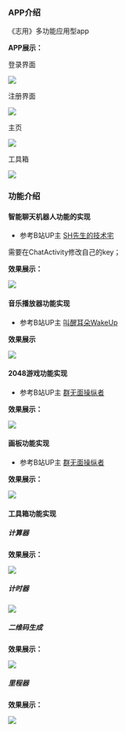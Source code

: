 ### APP介绍

《志用》多功能应用型app

**APP展示：**

登录界面

![](/image/denglu.jpg)

注册界面

![](/image/zhuce.jpg)

主页

![](/image/zhuye.jpg)

工具箱

![](/image/gongjuxiang.jpg)

### 功能介绍

#### 智能聊天机器人功能的实现

- 参考B站UP主 [SH先生的技术宅](https://space.bilibili.com/473449170)

需要在ChatActivity修改自己的key；

**效果展示：**

![](/image/chatting.png)

#### 音乐播放器功能实现

- 参考B站UP主 [叫醒耳朵WakeUp](https://space.bilibili.com/521303536)

**效果展示**

![](/image/music.png)

#### 2048游戏功能实现

- 参考B站UP主 [群无面操纵者](https://space.bilibili.com/207562861)

**效果展示：**

![](/image/2048.jpg)

#### 画板功能实现

- 参考B站UP主 [群无面操纵者](https://space.bilibili.com/207562861)

**效果展示：**

![](/image/paint.jpg)

#### 工具箱功能实现

##### 计算器

**效果展示：**

![](/image/jisuanqi.jpg)

##### 计时器

![](/image/jishiqi.jpg)

##### 二维码生成

**效果展示：**

![](/image/QRcode.png)

##### 里程器

**效果展示：**

![](/image/lichengqi.jpg)
